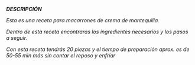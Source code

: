 ***DESCRIPCIÓN***

*Esta es una receta para macarrones de crema de mantequilla.*

*Dentro de esta receta encontraras los ingredientes necesarios y los pasos a seguir.*

*Con esta receta tendrás 20 piezas y el tiempo de preparación aprox. es de 50-55 min más sin contar el reposo y enfríar*
